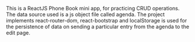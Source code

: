 This is a ReactJS Phone Book mini app, for practicing CRUD operations. The data source used is a js object file called agenda. The project implements react-router-dom, react-bootstrap
and localStorage is used for the persistence of data on sending a particular entry from the agenda to the edit page.
